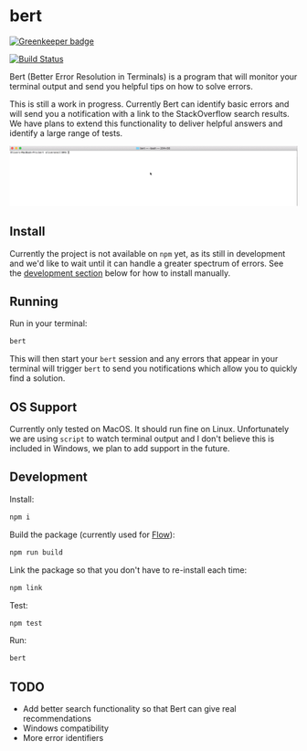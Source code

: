 # bert

[![Greenkeeper badge](https://badges.greenkeeper.io/oliveroneill/bert.svg)](https://greenkeeper.io/)

[![Build Status](https://travis-ci.org/oliveroneill/bert.svg?branch=master)](https://travis-ci.org/oliveroneill/bert)

Bert (Better Error Resolution in Terminals) is a program that will monitor your terminal output and send you
helpful tips on how to solve errors.

This is still a work in progress. Currently Bert can identify basic
errors and will send you a notification with a link to the StackOverflow
search results. We have plans to extend this functionality to deliver
helpful answers and identify a large range of tests.

![Bert in action](images/demo.gif)

## Install
Currently the project is not available on `npm` yet, as its still in
development and we'd like to wait until it can handle a greater
spectrum of errors. See the [development section](#development) below for how
to install manually.

## Running
Run in your terminal:
```bash
bert
```
This will then start your `bert` session and any errors that appear
in your terminal will trigger `bert` to send you notifications which
allow you to quickly find a solution.

## OS Support
Currently only tested on MacOS. It should run fine on Linux. Unfortunately we
are using `script` to watch terminal output and I don't believe this is
included in Windows, we plan to add support in the future.

## Development
Install:
```bash
npm i
```
Build the package (currently used for [Flow](https://flow.org/)):
```bash
npm run build
```
Link the package so that you don't have to re-install each time:
```bash
npm link
```
Test:
```bash
npm test
```
Run:
```bash
bert
```

## TODO
- Add better search functionality so that Bert can give real recommendations
- Windows compatibility
- More error identifiers
